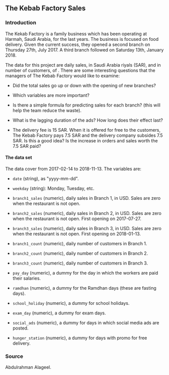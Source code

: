 ## The Kebab Factory Sales

### Introduction

 The Kekab Factory is a family business which has been operating at Harmah, Saudi Arabia, for the last years. The business is focused on food delivery. Given the current success, they opened a second branch on Thursday 27th, July 2017. A third branch followed on Saturday 13th, January 2018.

The data for this project are daily sales, in Saudi Arabia riyals (SAR), and in number of customers, of . There are some interesting questions that the managers of The Kebab Factory would like to examine:

* Did the total sales go up or down with the opening of new branches?

* Which variables are more important?

* Is there a simple formula for predicting sales for each branch? (this will help the team reduce the waste).

* What is the lagging duration of the ads? How long does their effect last?

* The delivery fee is 15 SAR. When it is offered for free to the customers, The Kebab Factory pays 7.5 SAR and the delivery company subsides 7.5 SAR. Is this a good idea? Is the increase in orders and sales worth the 7.5 SAR paid?

####  The data set

The data cover from 2017-02-14 to 2018-11-13. The variables are:

* `date` (string), as "yyyy-mm-dd".

* `weekday` (string): Monday, Tuesday, etc.

* `branch1_sales` (numeric), daily sales in Branch 1, in USD. Sales are zero when the restaurant is not open.

* `branch2_sales` (numeric), daily sales in Branch 2, in USD. Sales are zero when the restaurant is not open. First opening on 2017-07-27.

* `branch3_sales` (numeric), daily sales in Branch 3, in USD. Sales are zero when the restaurant is not open. First opening on 2018-01-13.

* `branch1_count` (numeric), daily number of customers in Branch 1.

* `branch2_count` (numeric), daily number of customers in Branch 2.

* `branch3_count` (numeric), daily number of customers in Branch 3.

* `pay_day` (numeric), a dummy for the day in which the workers are paid their salaries.  

* `ramdhan` (numeric), a dummy for the Ramdhan days (these are fasting days).

* `school_holiday` (numeric), a dummy for school holidays.

* `exam_day` (numeric), a dummy for exam days.

* `social_ads` (numeric), a dummy for days in which social media ads are posted.

* `hunger_station` (numeric), a dummy for days with promo for free delivery.

### Source

Abdulrahman	Alageel.
